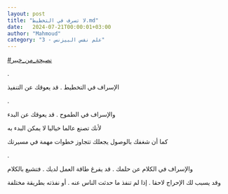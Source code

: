 ```yaml
---
layout: post
title: "لا تسرف في التخطيط.md"
date:   2024-07-21T00:00:01+03:00
author: "Mahmoud"
category: "3 - علم نفس البيزنس"
---
```

[<u>\#نصيحة_من_خبير</u>](https://www.facebook.com/hashtag/%D9%86%D8%B5%D9%8A%D8%AD%D8%A9_%D9%85%D9%86_%D8%AE%D8%A8%D9%8A%D8%B1?__eep__=6&__cft__%5b0%5d=AZWJZU244JCMgxop5LDvSq0brvVsX49hKO3Fv6g-Ka4LMdeXWVr0NXgZA1RDUF8xqH1kxJjHR3pxOGCG7jYPp0885vij4R8vR_vn0eSQ17UAz6rqWcyXYyhTjO6wSQ0cR18HT3XArVWQWqsrAromLQWcxji5kEsEJ_H124XLb3jTqA&__tn__=*NK-R)

.

الإسراف في التخطيط . قد يعوقك عن التنفيذ

.

والإسراف في الطموح . قد يعوقك عن البدء

لأنك تصنع عالما خياليا لا يمكن البدء به

كما أن شغفك بالوصول يجعلك تتجاوز خطوات مهمة في
مسيرتك

.

والإسراف في الكلام عن حلمك . قد يفرغ طاقة العمل لديك .
فتشبع بالكلام

وقد يسبب لك الإحراج لاحقا . إذا لم تنفذ ما حدثت الناس
عنه . أو نفذته بطريقة مختلفة
